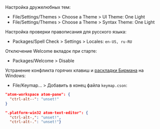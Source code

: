 Настройка дружелюбных тем:

* File/Settings/Themes > Choose a Theme > UI Theme: One Light
* File/Settings/Themes > Choose a Theme > Syntax Theme: One Light

Настройка проверки правописания для русского языка:

* Packages/Spell Check > Settings > Locales: `en-US, ru-RU`

Отключение Welcome вкладок при старте:

* Packages/Welcome > Disable

Устранение конфликта горячих клавиш и [раскладки Бирмана](http://ilyabirman.ru/projects/typography-layout/) на Windows:

* File/Keymap... > Добавить в конец файла `keymap.cson`:

``` json
"atom-workspace atom-pane": {
  "ctrl-alt--": "unset!"
}

".platform-win32 atom-text-editor": {
  "ctrl-alt-,": "unset!",
  "ctrl-alt-.": "unset!"}
```
